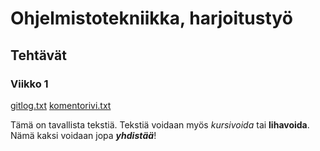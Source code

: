 # Ohjelmistotekniikka, harjoitustyö

## Tehtävät

### Viikko 1

[gitlog.txt](https://github.com/Salm1ac/ot-harjoitustyo/blob/master/laskarit/viikko1/gitlog.txt)
[komentorivi.txt](https://github.com/Salm1ac/ot-harjoitustyo/blob/master/laskarit/viikko1/konentorivi.txt)

Tämä on tavallista tekstiä. Tekstiä voidaan myös *kursivoida* tai **lihavoida**. Nämä kaksi voidaan jopa _**yhdistää**_!


